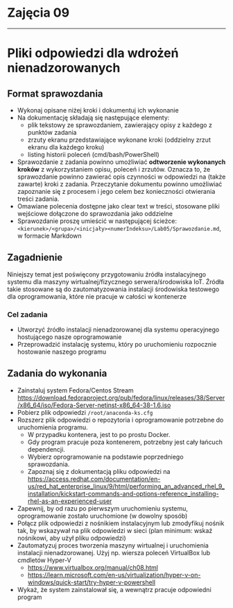 # Zajęcia 09
---
# Pliki odpowiedzi dla wdrożeń nienadzorowanych

## Format sprawozdania
- Wykonaj opisane niżej kroki i dokumentuj ich wykonanie
- Na dokumentację składają się następujące elementy:
  - plik tekstowy ze sprawozdaniem, zawierający opisy z każdego z punktów zadania
  - zrzuty ekranu przedstawiające wykonane kroki (oddzielny zrzut ekranu dla każdego kroku)
  - listing historii poleceń (cmd/bash/PowerShell)
- Sprawozdanie z zadania powinno umożliwiać **odtworzenie wykonanych kroków** z wykorzystaniem opisu, poleceń i zrzutów. Oznacza to, że sprawozdanie powinno zawierać opis czynności w odpowiedzi na (także zawarte) kroki z zadania. Przeczytanie dokumentu powinno umożliwiać zapoznanie się z procesem i jego celem bez konieczności otwierania treści zadania.
- Omawiane polecenia dostępne jako clear text w treści, stosowane pliki wejściowe dołączone do sprawozdania jako oddzielne
- Sprawozdanie proszę umieścić w następującej ścieżce: ```<kierunek>/<grupa>/<inicjały><numerIndeksu>/Lab05/Sprawozdanie.md```, w formacie Markdown


## Zagadnienie
Niniejszy temat jest poświęcony przygotowaniu źródła instalacyjnego systemu dla maszyny wirtualnej/fizycznego serwera/środowiska IoT. Źródła takie stosowane są do zautomatyzowania instalacji środowiska testowego dla oprogramowania, które nie pracuje w całości w kontenerze

### Cel zadania
* Utworzyć źródło instalacji nienadzorowanej dla systemu operacyjnego hostującego nasze oprogramowanie
* Przeprowadzić instalację systemu, który po uruchomieniu rozpocznie hostowanie naszego programu

## Zadania do wykonania
* Zainstaluj system Fedora/Centos Stream https://download.fedoraproject.org/pub/fedora/linux/releases/38/Server/x86_64/iso/Fedora-Server-netinst-x86_64-38-1.6.iso
* Pobierz plik odpowiedzi `/root/anaconda-ks.cfg`
* Rozszerz plik odpowiedzi o repozytoria i oprogramowanie potrzebne do uruchomienia programu. 
  * W przypadku kontenera, jest to po prostu Docker.
  * Gdy program pracuje poza kontenerem, potrzebny jest cały łańcuch dependencji.
  * Wybierz oprogramowanie na podstawie poprzedniego sprawozdania.
  * Zapoznaj się z dokumentacją pliku odpowiedzi na https://access.redhat.com/documentation/en-us/red_hat_enterprise_linux/9/html/performing_an_advanced_rhel_9_installation/kickstart-commands-and-options-reference_installing-rhel-as-an-experienced-user
* Zapewnij, by od razu po pierwszym uruchomieniu systemu, oprogramowanie zostało uruchomione (w dowolny sposób)
* Połącz plik odpowiedzi z nośnikiem instalacyjnym lub zmodyfikuj nośnik tak, by wskazywał na plik odpowiedzi w sieci (plan minimum: wskaź nośnikowi, aby użył pliku odpowiedzi)
* Zautomatyzuj proces tworzenia maszyny wirtualnej i uruchomienia instalacji nienadzorowanej. Użyj np. wiersza poleceń VirtualBox lub cmdletów Hyper-V
  * https://www.virtualbox.org/manual/ch08.html
  * https://learn.microsoft.com/en-us/virtualization/hyper-v-on-windows/quick-start/try-hyper-v-powershell
* Wykaż, że system zainstalował się, a wewnątrz pracuje odpowiedni program
